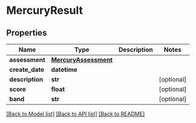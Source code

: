 # MercuryResult


## Properties
Name | Type | Description | Notes
------------ | ------------- | ------------- | -------------
**assessment** | [**MercuryAssessment**](MercuryAssessment.md) |  | 
**create_date** | **datetime** |  | 
**description** | **str** |  | [optional] 
**score** | **float** |  | [optional] 
**band** | **str** |  | [optional] 

[[Back to Model list]](../README.md#documentation-for-models) [[Back to API list]](../README.md#documentation-for-api-endpoints) [[Back to README]](../README.md)


